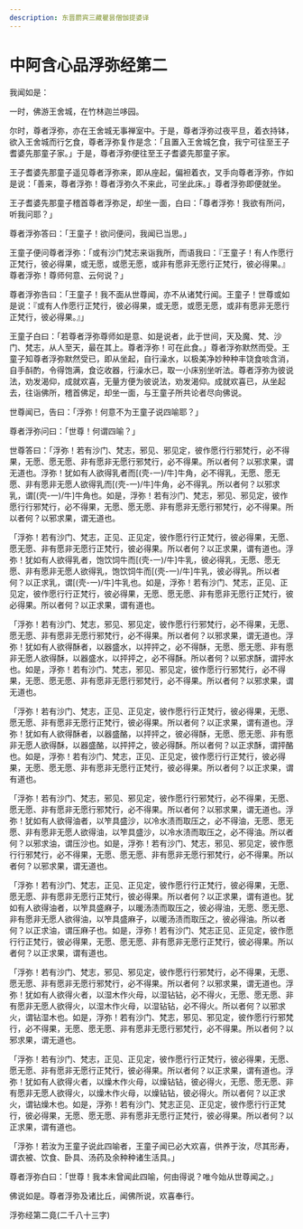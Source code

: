 ```yaml
---
description: 东晋罽宾三藏瞿昙僧伽提婆译
---
```


# 中阿含心品浮弥经第二

我闻如是：

一时，佛游王舍城，在竹林迦兰哆园。

尔时，尊者浮弥，亦在王舍城无事禅室中。于是，尊者浮弥过夜平旦，着衣持钵，欲入王舍城而行乞食，尊者浮弥复作是念：「且置入王舍城乞食，我宁可往至王子耆婆先那童子家。」于是，尊者浮弥便往至王子耆婆先那童子家。

王子耆婆先那童子遥见尊者浮弥来，即从座起，偏袒着衣，叉手向尊者浮弥，作如是说：「善来，尊者浮弥！尊者浮弥久不来此，可坐此床。」尊者浮弥即便就坐。

王子耆婆先那童子稽首尊者浮弥足，却坐一面，白曰：「尊者浮弥！我欲有所问，听我问耶？」

尊者浮弥答曰：「王童子！欲问便问，我闻已当思。」

王童子便问尊者浮弥：「或有沙门梵志来诣我所，而语我曰：『王童子！有人作愿行正梵行，彼必得果，或无愿，或愿无愿，或非有愿非无愿行正梵行，彼必得果。』尊者浮弥！尊师何意、云何说？」

尊者浮弥告曰：「王童子！我不面从世尊闻，亦不从诸梵行闻。王童子！世尊或如是说：『或有人作愿行正梵行，彼必得果，或无愿，或愿无愿，或非有愿非无愿行正梵行，彼必得果。』」

王童子白曰：「若尊者浮弥尊师如是意、如是说者，此于世间，天及魔、梵、沙门、梵志，从人至天，最在其上。尊者浮弥！可在此食。」尊者浮弥默然而受。王童子知尊者浮弥默然受已，即从坐起，自行澡水，以极美净妙种种丰饶食啖含消，自手酙酌，令得饱满，食讫收器，行澡水已，取一小床别坐听法。尊者浮弥为彼说法，劝发渴仰，成就欢喜，无量方便为彼说法，劝发渴仰。成就欢喜已，从坐起去，往诣佛所，稽首佛足，却坐一面，与王童子所共论者尽向佛说。

世尊闻已，告曰：「浮弥！何意不为王童子说四喻耶？」

尊者浮弥问曰：「世尊！何谓四喻？」

世尊答曰：「浮弥！若有沙门、梵志，邪见、邪见定，彼作愿行行邪梵行，必不得果，无愿、愿无愿、非有愿非无愿行邪梵行，必不得果。所以者何？以邪求果，谓无道也。浮弥！犹如有人欲得乳者而\[(壳-一)/牛]牛角，必不得乳，无愿、愿无愿、非有愿非无愿人欲得乳而\[(壳-一)/牛]牛角，必不得乳。所以者何？以邪求乳，谓\[(壳-一)/牛]牛角也。如是，浮弥！若有沙门、梵志，邪见、邪见定，彼作愿行行邪梵行，必不得果，无愿、愿无愿、非有愿非无愿行邪梵行，必不得果。所以者何？以邪求果，谓无道也。

「浮弥！若有沙门、梵志，正见、正见定，彼作愿行行正梵行，彼必得果，无愿、愿无愿、非有愿非无愿行正梵行，彼必得果。所以者何？以正求果，谓有道也。浮弥！犹如有人欲得乳者，饱饮饲牛而\[(壳-一)/牛]牛乳，彼必得乳，无愿、愿无愿、非有愿非无愿人欲得乳，饱饮饲牛而\[(壳-一)/牛]牛乳，彼必得乳。所以者何？以正求乳，谓\[(壳-一)/牛]牛乳也。如是，浮弥！若有沙门、梵志，正见、正见定，彼作愿行行正梵行，彼必得果，无愿、愿无愿、非有愿非无愿行正梵行，彼必得果。所以者何？以正求果，谓有道也。

「浮弥！若有沙门、梵志，邪见、邪见定，彼作愿行行邪梵行，必不得果，无愿、愿无愿、非有愿非无愿行邪梵行，必不得果。所以者何？以邪求果，谓无道也。浮弥！犹如有人欲得酥者，以器盛水，以抨抨之，必不得酥，无愿、愿无愿、非有愿非无愿人欲得酥，以器盛水，以抨抨之，必不得酥。所以者何？以邪求酥，谓抨水也。如是，浮弥！若有沙门、梵志，邪见、邪见定，彼作愿行行邪梵行，必不得果，无愿、愿无愿、非有愿非无愿行邪梵行，必不得果。所以者何？以邪求果，谓无道也。

「浮弥！若有沙门、梵志，正见、正见定，彼作愿行行正梵行，彼必得果，无愿、愿无愿、非有愿非无愿行正梵行，彼必得果。所以者何？以正求果，谓有道也。浮弥！犹如有人欲得酥者，以器盛酪，以抨抨之，彼必得酥，无愿、愿无愿、非有愿非无愿人欲得酥，以器盛酪，以抨抨之，彼必得酥。所以者何？以正求酥，谓抨酪也。如是，浮弥！若有沙门、梵志，正见、正见定，彼作愿行行正梵行，彼必得果，无愿、愿无愿、非有愿非无愿行正梵行，彼必得果。所以者何？以正求果，谓有道也。

「浮弥！若有沙门、梵志，邪见、邪见定，彼作愿行行邪梵行，必不得果，无愿、愿无愿、非有愿非无愿行邪梵行，必不得果。所以者何？以邪求果，谓无道也。浮弥！犹如有人欲得油者，以笮具盛沙，以冷水渍而取压之，必不得油，无愿、愿无愿、非有愿非无愿人欲得油，以笮具盛沙，以冷水渍而取压之，必不得油。所以者何？以邪求油，谓压沙也。如是，浮弥！若有沙门、梵志，邪见、邪见定，彼作愿行行邪梵行，必不得果，无愿、愿无愿、非有愿非无愿行邪梵行，必不得果。所以者何？以邪求果，谓无道也。

「浮弥！若有沙门、梵志，正见、正见定，彼作愿行行正梵行，彼必得果，无愿、愿无愿、非有愿非无愿行正梵行，彼必得果。所以者何？以正求果，谓有道也。犹如有人欲得油者，以笮具盛麻子，以暖汤渍而取压之，彼必得油，无愿、愿无愿、非有愿非无愿人欲得油，以笮具盛麻子，以暖汤渍而取压之，彼必得油。所以者何？以正求油，谓压麻子也。如是，浮弥！若有沙门、梵志正见、正见定，彼作愿行行正梵行，彼必得果，无愿、愿无愿、非有愿非无愿行正梵行，彼必得果。所以者何？以正求果，谓有道也。

「浮弥！若有沙门、梵志，邪见、邪见定，彼作愿行行邪梵行，必不得果，无愿、愿无愿、非有愿非无愿行邪梵行，必不得果。所以者何？以邪求果，谓无道也。浮弥！犹如有人欲得火者，以湿木作火母，以湿钻钻，必不得火，无愿、愿无愿、非有愿非无愿人欲得火，以湿木作火母，以湿钻钻，必不得火。所以者何？以邪求火，谓钻湿木也。如是，浮弥！若有沙门、梵志，邪见、邪见定，彼作愿行行邪梵行，必不得果，无愿、愿无愿、非有愿非无愿行邪梵行，必不得果。所以者何？以邪求果，谓无道也。

「浮弥！若有沙门、梵志，正见、正见定，彼作愿行行正梵行，彼必得果，无愿、愿无愿、非有愿非无愿行正梵行，彼必得果。所以者何？以正求果，谓有道也。浮弥！犹如有人欲得火者，以燥木作火母，以燥钻钻，彼必得火，无愿、愿无愿、非有愿非无愿人欲得火，以燥木作火母，以燥钻钻，彼必得火。所以者何？以正求火，谓钻燥木也。如是，浮弥！若有沙门、梵志正见、正见定，彼作愿行行正梵行，彼必得果，无愿、愿无愿、非有愿非无愿行正梵行，彼必得果。所以者何？以正求果，谓有道也。

「浮弥！若汝为王童子说此四喻者，王童子闻已必大欢喜，供养于汝，尽其形寿，谓衣被、饮食、卧具、汤药及余种种诸生活具。」

尊者浮弥白曰：「世尊！我本未曾闻此四喻，何由得说？唯今始从世尊闻之。」

佛说如是。尊者浮弥及诸比丘，闻佛所说，欢喜奉行。

浮弥经第二竟(二千八十三字)
